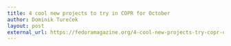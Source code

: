 ```yaml
---
title: 4 cool new projects to try in COPR for October
author: Dominik Tureček
layout: post
external_url: https://fedoramagazine.org/4-cool-new-projects-try-copr-october-2018/
---
```

